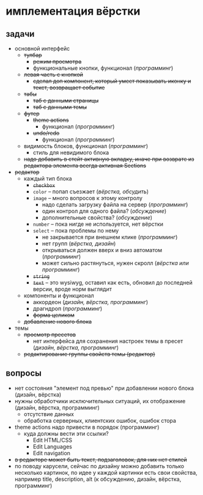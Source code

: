 # имплементация вёрстки

## задачи

* основной интерфейс
  * ~~тулбар~~
    * ~~режим просмотра~~
    * функциональные кнопки, функционал (_программинг_)
  * ~~левая часть с кнопкой~~
    * ~~сделал доп компонент, который умеет показывать иконку и текст, возвращает событие~~
  * ~~табы~~
    * ~~таб с данными страницы~~
    * ~~таб с данными темы~~
  * ~~футер~~
    * ~~theme actions~~
      * функционал (_программинг_)
    * ~~undo/redo~~
      * функционал (_программинг_)
  * видимость блоков, функционал (_программинг_)
    * стиль для невидимого блока
  * ~~надо добавить в стейт активную вкладку, иначе при возврате из редактора элемента всегда активная Sections~~
* ~~редактор~~
  * каждый тип блока
    * ~~``checkbox``~~
    * ``color`` – попап съезжает (_вёрстка, обсудить_)
    * ``image`` – много вопросов к этому контролу
      * надо сделать загрузку файла на сервер (_программинг_)
      * один контрол для одного файла? (_обсуждение_)
      * дополнительные свойства? (_обсуждение_)
    * ``number`` – пока нигде не используется, нет вёрстки
    * ``select`` – пока проблемы по нему
      * не закрывается при внешнем клике (_программинг_)
      * нет групп (_вёрстка, дизайн_)
      * открываться должен вверх и вниз автоматом (_програмиинг_)
      * может сильно растянуться, нужен скролл (_вёрстка или программинг_)
    * ~~``string``~~
    * ~~``text``~~ – это wysiwyg, оставил как есть, обновил до последней версии, вроде норм выглядит
  * компоненты и функционал
    * аккордeон (_дизайн, вёрстка, программинг_)
    * драгндроп (_программинг_)
    * ~~форма целиком~~
  * ~~добавление нового блока~~
* темы
  * ~~просмотр пресетов~~
    * нет интерфейса для сохранения настроек темы в пресет (_дизайн, вёрстка, программинг_)
  * ~~редактирование группы свойств темы (редактор)~~

## вопросы

* нет состояния "элемент под превью" при добавлении нового блока (дизайн, вёрстка)
* нужны обработчики исключительных ситуаций, их отображение (дизайн, вёрстка, программинг)
  * отсутствие данных
  * обработка серверных, клиентских ошибок, ошибок стора
* theme actions надо привести в порядок (программинг)
  * куда должны вести эти ссылки?
    * Edit HTML/CSS
    * Edit Languages
    * Edit navigation
* ~~в редакторе может быть текст, подзаголовок, для них нет стилей~~
* по поводу карусели, сейчас по дизайну можно добавить только несколько картинок, по идее у каждой картинки есть свои свойства, например title, description, alt (к обсуждению, дизайн, вёрстка, программинг)

